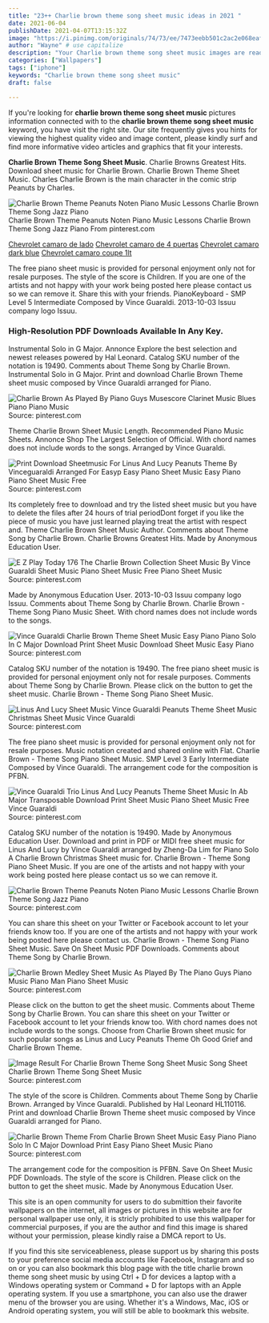 ```yaml
---
title: "23++ Charlie brown theme song sheet music ideas in 2021 "
date: 2021-06-04
publishDate: 2021-04-07T13:15:32Z
image: "https://i.pinimg.com/originals/74/73/ee/7473eebb501c2ac2e068eaf6f33033a3.gif"
author: "Wayne" # use capitalize
description: "Your Charlie brown theme song sheet music images are ready in this website. Charlie brown theme song sheet music are a topic that is being searched for and liked by netizens now. You can Download the Charlie brown theme song sheet music files here. Get all free photos."
categories: ["Wallpapers"]
tags: ["iphone"]
keywords: "Charlie brown theme song sheet music"
draft: false

---
```


If you're looking for **charlie brown theme song sheet music** pictures information connected with to the **charlie brown theme song sheet music** keyword, you have visit the right  site.  Our site frequently  gives you  hints  for viewing  the highest  quality video and image  content, please kindly surf and find more informative video articles and graphics  that fit your interests.

**Charlie Brown Theme Song Sheet Music**. Charlie Browns Greatest Hits. Download sheet music for Charlie Brown. Charlie Brown Theme Sheet Music. Charles Charlie Brown is the main character in the comic strip Peanuts by Charles.

![Charlie Brown Theme Peanuts Noten Piano Music Lessons Charlie Brown Theme Song Jazz Piano](https://i.pinimg.com/originals/cc/1b/f7/cc1bf7cf7345ce35e46d8e5a368b0248.png "Charlie Brown Theme Peanuts Noten Piano Music Lessons Charlie Brown Theme Song Jazz Piano")
Charlie Brown Theme Peanuts Noten Piano Music Lessons Charlie Brown Theme Song Jazz Piano From pinterest.com

[Chevrolet camaro de lado](/chevrolet-camaro-de-lado/)
[Chevrolet camaro de 4 puertas](/chevrolet-camaro-de-4-puertas/)
[Chevrolet camaro dark blue](/chevrolet-camaro-dark-blue/)
[Chevrolet camaro coupe 1lt](/chevrolet-camaro-coupe-1lt/)

The free piano sheet music is provided for personal enjoyment only not for resale purposes. The style of the score is Children. If you are one of the artists and not happy with your work being posted here please contact us so we can remove it. Share this with your friends. PianoKeyboard - SMP Level 5 Intermediate Composed by Vince Guaraldi. 2013-10-03 Issuu company logo Issuu.

### High-Resolution PDF Downloads Available In Any Key.

Instrumental Solo in G Major. Annonce Explore the best selection and newest releases powered by Hal Leonard. Catalog SKU number of the notation is 19490. Comments about Theme Song by Charlie Brown. Instrumental Solo in G Major. Print and download Charlie Brown Theme sheet music composed by Vince Guaraldi arranged for Piano.


![Charlie Brown As Played By Piano Guys Musescore Clarinet Music Blues Piano Piano Music](https://i.pinimg.com/originals/40/15/44/40154402f1792268f9162c76fae017e2.png "Charlie Brown As Played By Piano Guys Musescore Clarinet Music Blues Piano Piano Music")
Source: pinterest.com

Theme Charlie Brown Sheet Music Length. Recommended Piano Music Sheets. Annonce Shop The Largest Selection of Official. With chord names does not include words to the songs. Arranged by Vince Guaraldi.

![Print Download Sheetmusic For Linus And Lucy Peanuts Theme By Vinceguaraldi Arranged For Easyp Easy Piano Sheet Music Easy Piano Piano Sheet Music Free](https://i.pinimg.com/originals/af/8b/9b/af8b9b6b3cd96d410acfc3df1807bc4b.gif "Print Download Sheetmusic For Linus And Lucy Peanuts Theme By Vinceguaraldi Arranged For Easyp Easy Piano Sheet Music Easy Piano Piano Sheet Music Free")
Source: pinterest.com

Its completely free to download and try the listed sheet music but you have to delete the files after 24 hours of trial periodDont forget if you like the piece of music you have just learned playing treat the artist with respect and. Theme Charlie Brown Sheet Music Author. Comments about Theme Song by Charlie Brown. Charlie Browns Greatest Hits. Made by Anonymous Education User.

![E Z Play Today 176 The Charlie Brown Collection Sheet Music By Vince Guaraldi Sheet Music Piano Sheet Music Free Piano Sheet Music](https://i.pinimg.com/originals/36/70/75/367075ae02db3c417429d58acce433a4.jpg "E Z Play Today 176 The Charlie Brown Collection Sheet Music By Vince Guaraldi Sheet Music Piano Sheet Music Free Piano Sheet Music")
Source: pinterest.com

Made by Anonymous Education User. 2013-10-03 Issuu company logo Issuu. Comments about Theme Song by Charlie Brown. Charlie Brown - Theme Song Piano Music Sheet. With chord names does not include words to the songs.

![Vince Guaraldi Charlie Brown Theme Sheet Music Easy Piano Piano Solo In C Major Download Print Sheet Music Download Sheet Music Easy Piano](https://i.pinimg.com/originals/ce/5b/1d/ce5b1dde76b27780a66d454d1ad8a5d9.gif "Vince Guaraldi Charlie Brown Theme Sheet Music Easy Piano Piano Solo In C Major Download Print Sheet Music Download Sheet Music Easy Piano")
Source: pinterest.com

Catalog SKU number of the notation is 19490. The free piano sheet music is provided for personal enjoyment only not for resale purposes. Comments about Theme Song by Charlie Brown. Please click on the button to get the sheet music. Charlie Brown - Theme Song Piano Sheet Music.

![Linus And Lucy Sheet Music Vince Guaraldi Peanuts Theme Sheet Music Christmas Sheet Music Vince Guaraldi](https://i.pinimg.com/originals/4f/5b/d6/4f5bd6722057a7cbcf74a10124ffa63f.jpg "Linus And Lucy Sheet Music Vince Guaraldi Peanuts Theme Sheet Music Christmas Sheet Music Vince Guaraldi")
Source: pinterest.com

The free piano sheet music is provided for personal enjoyment only not for resale purposes. Music notation created and shared online with Flat. Charlie Brown - Theme Song Piano Sheet Music. SMP Level 3 Early Intermediate Composed by Vince Guaraldi. The arrangement code for the composition is PFBN.

![Vince Guaraldi Trio Linus And Lucy Peanuts Theme Sheet Music In Ab Major Transposable Download Print Sheet Music Piano Sheet Music Free Vince Guaraldi](https://i.pinimg.com/originals/c2/f3/a4/c2f3a410f81895489bc10336739b0599.gif "Vince Guaraldi Trio Linus And Lucy Peanuts Theme Sheet Music In Ab Major Transposable Download Print Sheet Music Piano Sheet Music Free Vince Guaraldi")
Source: pinterest.com

Catalog SKU number of the notation is 19490. Made by Anonymous Education User. Download and print in PDF or MIDI free sheet music for Linus And Lucy by Vince Guaraldi arranged by Zheng-Da Lim for Piano Solo A Charlie Brown Christmas Sheet music for. Charlie Brown - Theme Song Piano Sheet Music. If you are one of the artists and not happy with your work being posted here please contact us so we can remove it.

![Charlie Brown Theme Peanuts Noten Piano Music Lessons Charlie Brown Theme Song Jazz Piano](https://i.pinimg.com/originals/cc/1b/f7/cc1bf7cf7345ce35e46d8e5a368b0248.png "Charlie Brown Theme Peanuts Noten Piano Music Lessons Charlie Brown Theme Song Jazz Piano")
Source: pinterest.com

You can share this sheet on your Twitter or Facebook account to let your friends know too. If you are one of the artists and not happy with your work being posted here please contact us. Charlie Brown - Theme Song Piano Sheet Music. Save On Sheet Music PDF Downloads. Comments about Theme Song by Charlie Brown.

![Charlie Brown Medley Sheet Music As Played By The Piano Guys Piano Music Piano Man Piano Sheet Music](https://i.pinimg.com/originals/e3/5b/7f/e35b7ff6a5556813e6f17e4207b6a489.jpg "Charlie Brown Medley Sheet Music As Played By The Piano Guys Piano Music Piano Man Piano Sheet Music")
Source: pinterest.com

Please click on the button to get the sheet music. Comments about Theme Song by Charlie Brown. You can share this sheet on your Twitter or Facebook account to let your friends know too. With chord names does not include words to the songs. Choose from Charlie Brown sheet music for such popular songs as Linus and Lucy Peanuts Theme Oh Good Grief and Charlie Brown Theme.

![Image Result For Charlie Brown Theme Song Sheet Music Song Sheet Charlie Brown Theme Song Sheet Music](https://i.pinimg.com/originals/ce/5a/33/ce5a337620ae228b1ad5d9327febc0ab.gif "Image Result For Charlie Brown Theme Song Sheet Music Song Sheet Charlie Brown Theme Song Sheet Music")
Source: pinterest.com

The style of the score is Children. Comments about Theme Song by Charlie Brown. Arranged by Vince Guaraldi. Published by Hal Leonard HL110116. Print and download Charlie Brown Theme sheet music composed by Vince Guaraldi arranged for Piano.

![Charlie Brown Theme From Charlie Brown Sheet Music Easy Piano Piano Solo In C Major Download Print Easy Piano Sheet Music Piano](https://i.pinimg.com/originals/74/73/ee/7473eebb501c2ac2e068eaf6f33033a3.gif "Charlie Brown Theme From Charlie Brown Sheet Music Easy Piano Piano Solo In C Major Download Print Easy Piano Sheet Music Piano")
Source: pinterest.com

The arrangement code for the composition is PFBN. Save On Sheet Music PDF Downloads. The style of the score is Children. Please click on the button to get the sheet music. Made by Anonymous Education User.

This site is an open community for users to do submittion their favorite wallpapers on the internet, all images or pictures in this website are for personal wallpaper use only, it is stricly prohibited to use this wallpaper for commercial purposes, if you are the author and find this image is shared without your permission, please kindly raise a DMCA report to Us.

If you find this site serviceableness, please support us by sharing this posts to your preference social media accounts like Facebook, Instagram and so on or you can also bookmark this blog page with the title charlie brown theme song sheet music by using Ctrl + D for devices a laptop with a Windows operating system or Command + D for laptops with an Apple operating system. If you use a smartphone, you can also use the drawer menu of the browser you are using. Whether it's a Windows, Mac, iOS or Android operating system, you will still be able to bookmark this website.
